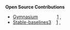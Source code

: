 <div><b>Open Source Contributions</b></div>


- [Gymnasium](https://github.com/Farama-Foundation/Gymnasium) &nbsp;&nbsp;&nbsp;&nbsp;&nbsp;&nbsp;&nbsp;&nbsp;&nbsp;&nbsp;&nbsp;&nbsp;&nbsp;&nbsp;[1](https://github.com/Farama-Foundation/Gymnasium/pull/1358) ,
- [Stable-baselines3](https://github.com/DLR-RM/stable-baselines3) &nbsp;&nbsp;&nbsp;[1](https://github.com/DLR-RM/stable-baselines3/pull/2143) , 
